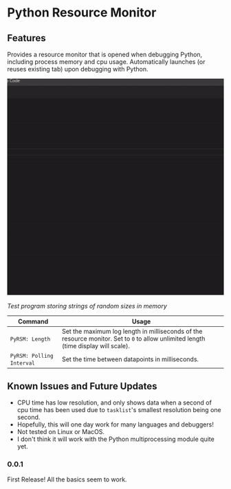 # Python Resource Monitor

## Features
Provides a resource monitor that is opened when debugging Python, including process memory and cpu usage. Automatically launches (or reuses existing tab) upon debugging with Python.

![usage](images/usage.gif)

*Test program storing strings of random sizes in memory*

| Command | Usage |
| ------- | ----- |
| `PyRSM: Length` | Set the maximum log length in milliseconds of the resource monitor. Set to `0` to allow unlimited length (time display will scale). |
| `PyRSM: Polling Interval` | Set the time between datapoints in milliseconds. |

## Known Issues and Future Updates

- CPU time has low resolution, and only shows data when a second of cpu time has been used due to `tasklist`'s smallest resolution being one second.
- Hopefully, this will one day work for many languages and debuggers!
- Not tested on Linux or MacOS.
- I don't think it will work with the Python multiprocessing module quite yet.

### 0.0.1
First Release! All the basics seem to work.